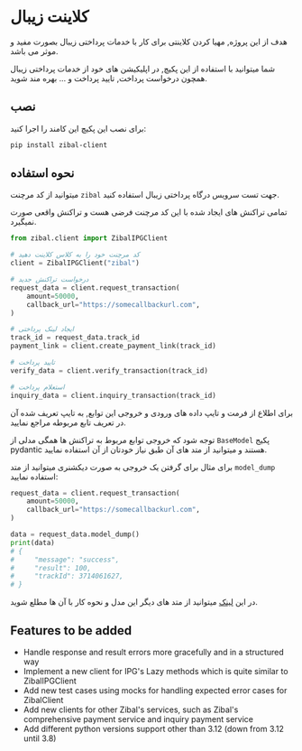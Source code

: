 
# کلاینت زیبال

هدف از این پروژه, مهیا کردن کلاینتی برای کار با 
خدمات پرداختی زیبال بصورت مفید و موثر می باشد. 

شما میتوانید با استفاده از این پکیچ, در اپلیکیشن های خود از خدمات  پرداختی زیبال همچون درخواست پرداخت, تایید پرداخت و ...  بهره مند شوید.

## نصب

برای نصب این پکیچ این کامند را اجرا کنید:

```bash
pip install zibal-client
```
    
## نحوه استفاده



میتوانید از کد مرچنت `zibal` جهت تست سرویس درگاه پرداختی زیبال استفاده کنید.

تمامی تراکنش های ایجاد شده با این کد مرچنت فرضی هست و تراکنش واقعی صورت نمیگیرد.


```python
from zibal.client import ZibalIPGClient

# کد مرچنت خود را به کلاس کلاینت دهید
client = ZibalIPGClient("zibal")

# درخواست تراکنش جدید
request_data = client.request_transaction(
    amount=50000,
    callback_url="https://somecallbackurl.com",
)

# ایجاد لینک پرداختی
track_id = request_data.track_id
payment_link = client.create_payment_link(track_id)

# تایید پرداخت
verify_data = client.verify_transaction(track_id)

# استعلام پرداخت
inquiry_data = client.inquiry_transaction(track_id)
```

برای اطلاع از فرمت و تایپ داده های ورودی و خروجی این توابع, به تایپ تعریف شده آن در تعریف تابع مربوطه مراجع نمایید.

توجه شود که خروجی توابع مربوط به تراکنش ها همگی مدلی از `BaseModel` پکیج pydantic هستند و میتوانید از متد های آن طبق نیاز خودتان از آن استفاده نمایید.

برای مثال برای گرفتن یک خروجی به صورت دیکشنری میتوانید از متد `model_dump` استفاده نمایید:

```python
request_data = client.request_transaction(
    amount=50000,
    callback_url="https://somecallbackurl.com",
)

data = request_data.model_dump()
print(data)
# {
#     "message": "success",
#     "result": 100,
#     "trackId": 3714061627,
# }

```

در این [لینک](https://docs.pydantic.dev/latest/api/base_model/) میتوانید از متد های دیگر این مدل و نحوه کار با آن ها مطلع شوید. 
## Features to be added

- Handle response and result errors more gracefully and in a structured way
- Implement a new client for IPG's Lazy methods which is quite similar to ZibalIPGClient
- Add new test cases using mocks for handling expected error cases for ZibalClient
- Add new clients for other Zibal's services, such as Zibal's comprehensive payment service and inquiry payment service
- Add different python versions support other than 3.12 (down from 3.12 until 3.8)